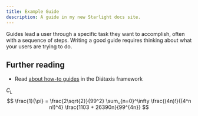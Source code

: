 ```yaml
---
title: Example Guide
description: A guide in my new Starlight docs site.
---
```

<link rel="stylesheet" href="https://cdn.jsdelivr.net/npm/katex@0.16.11/dist/katex.min.css" integrity="sha384-nB0miv6/jRmo5UMMR1wu3Gz6NLsoTkbqJghGIsx//Rlm+ZU03BU6SQNC66uf4l5+" crossorigin="anonymous">
Guides lead a user through a specific task they want to accomplish, often with a sequence of steps.
Writing a good guide requires thinking about what your users are trying to do.

## Further reading

- Read [about how-to guides](https://diataxis.fr/how-to-guides/) in the Diátaxis framework

$C_L$
$$
\frac{1}{\pi} = \frac{2\sqrt{2}}{99^2}
                \sum_{n=0}^\infty
                \frac{(4n)!}{(4^n n!)^4}
                \frac{1103 + 26390n}{99^{4n}}
$$